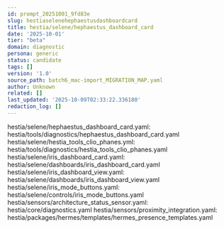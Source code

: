 ```yaml
---
id: prompt_20251001_9fd83e
slug: hestiaselenehephaestusdashboardcard
title: hestia/selene/hephaestus_dashboard_card
date: '2025-10-01'
tier: "beta"
domain: diagnostic
persona: generic
status: candidate
tags: []
version: '1.0'
source_path: batch6_mac-import_MIGRATION_MAP.yaml
author: Unknown
related: []
last_updated: '2025-10-09T02:33:22.336180'
redaction_log: []
---
```


hestia/selene/hephaestus_dashboard_card.yaml: hestia/tools/diagnostics/hephaestus_dashboard_card.yaml
hestia/selene/hestia_tools_clio_phanes.yml: hestia/tools/diagnostics/hestia_tools_clio_phanes.yaml
hestia/selene/iris_dashboard_card.yaml: hestia/selene/dashboards/iris_dashboard_card.yaml
hestia/selene/iris_dashboard_view.yaml: hestia/selene/dashboards/iris_dashboard_view.yaml
hestia/selene/iris_mode_buttons.yaml: hestia/selene/controls/iris_mode_buttons.yaml
hestia/sensors/architecture_status_sensor.yaml: hestia/core/diagnostics.yaml
hestia/sensors/proximity_integration.yaml: hestia/packages/hermes/templates/hermes_presence_templates.yaml


